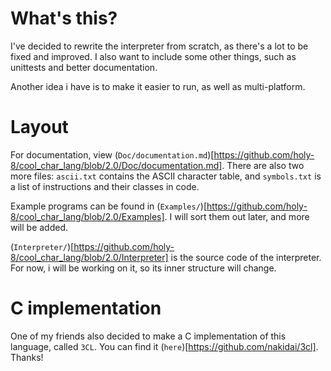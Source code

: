 # What's this?
I've decided to rewrite the interpreter from scratch, as there's a lot to be fixed and improved.
I also want to include some other things, such as unittests and better documentation.

Another idea i have is to make it easier to run, as well as multi-platform.


# Layout
For documentation, view (`Doc/documentation.md`)[https://github.com/holy-8/cool_char_lang/blob/2.0/Doc/documentation.md].
There are also two more files: `ascii.txt` contains the ASCII character table,
and `symbols.txt` is a list of instructions and their classes in code.

Example programs can be found in (`Examples/`)[https://github.com/holy-8/cool_char_lang/blob/2.0/Examples].
I will sort them out later, and more will be added.

(`Interpreter/`)[https://github.com/holy-8/cool_char_lang/blob/2.0/Interpreter] is the source code of the interpreter.
For now, i will be working on it, so its inner structure will change.


# C implementation
One of my friends also decided to make a C implementation of this language, called `3CL`.
You can find it (`here`)[https://github.com/nakidai/3cl].
Thanks!